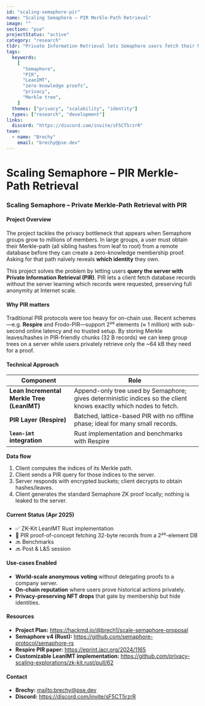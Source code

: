 ```yaml
---
id: "scaling-semaphore-pir"
name: "Scaling Semaphore – PIR Merkle-Path Retrieval"
image: ""
section: "pse"
projectStatus: "active"
category: "research"
tldr: "Private Information Retrieval lets Semaphore users fetch their Merkle path from a server without revealing which identity they own, enabling truly private proofs for groups with millions of members."
tags:
  keywords:
    [
      "Semaphore",
      "PIR",
      "LeanIMT",
      "zero-knowledge proofs",
      "privacy",
      "Merkle tree",
    ]
  themes: ["privacy", "scalability", "identity"]
  types: ["research", "development"]
links:
  discord: "https://discord.com/invite/sF5CT5rzrR"
team:
  - name: "Brechy"
    email: "brechy@pse.dev"
---
```


# Scaling Semaphore – PIR Merkle-Path Retrieval

### Scaling Semaphore – Private Merkle-Path Retrieval with PIR

#### Project Overview

The project tackles the privacy bottleneck that appears when Semaphore groups grow to millions of members. In large groups, a user must obtain their Merkle-path (all sibling hashes from leaf to root) from a remote database before they can create a zero-knowledge membership proof. Asking for that path naïvely reveals **which identity** they own.

This project solves the problem by letting users **query the server with Private Information Retrieval (PIR)**. PIR lets a client fetch database records without the server learning which records were requested, preserving full anonymity at Internet scale.

#### Why PIR matters

Traditional PIR protocols were too heavy for on-chain use. Recent schemes—e.g. **Respire** and Frodo-PIR—support 2²⁰ elements (≈ 1 million) with sub-second online latency and no trusted setup. By storing Merkle leaves/hashes in PIR-friendly chunks (32 B records) we can keep group trees on a server while users privately retrieve only the ~64 kB they need for a proof.

#### Technical Approach

| Component                                  | Role                                                                                                              |
| ------------------------------------------ | ----------------------------------------------------------------------------------------------------------------- |
| **Lean Incremental Merkle Tree (LeanIMT)** | Append-only tree used by Semaphore; gives deterministic indices so the client knows exactly which nodes to fetch. |
| **PIR Layer (Respire)**                    | Batched, lattice-based PIR with no offline phase; ideal for many small records.                                   |
| **`lean-imt` integration**                 | Rust implementation and benchmarks with Respire                                                                   |

**Data flow**

1. Client computes the indices of its Merkle path.
2. Client sends a PIR query for those indices to the server.
3. Server responds with encrypted buckets; client decrypts to obtain hashes/leaves.
4. Client generates the standard Semaphore ZK proof locally; nothing is leaked to the server.

#### Current Status (Apr 2025)

- ✅ ZK-Kit LeanIMT Rust implementation
- 🔄 PIR proof-of-concept fetching 32-byte records from a 2²⁰-element DB
- 🔜 Benchmarks
- 🔜 Post & L&S session

#### Use-cases Enabled

- **World-scale anonymous voting** without delegating proofs to a company server.
- **On-chain reputation** where users prove historical actions privately.
- **Privacy-preserving NFT drops** that gate by membership but hide identities.

#### Resources

- **Project Plan:** <https://hackmd.io/@brech1/scale-semaphore-proposal>
- **Semaphore v4 (Rust):** <https://github.com/semaphore-protocol/semaphore-rs>
- **Respire PIR paper:** <https://eprint.iacr.org/2024/1165>
- **Customizable LeanIMT implementation:** <https://github.com/privacy-scaling-explorations/zk-kit.rust/pull/62>

#### Contact

- **Brechy:** <mailto:brechy@pse.dev>
- **Discord:** <https://discord.com/invite/sF5CT5rzrR>
